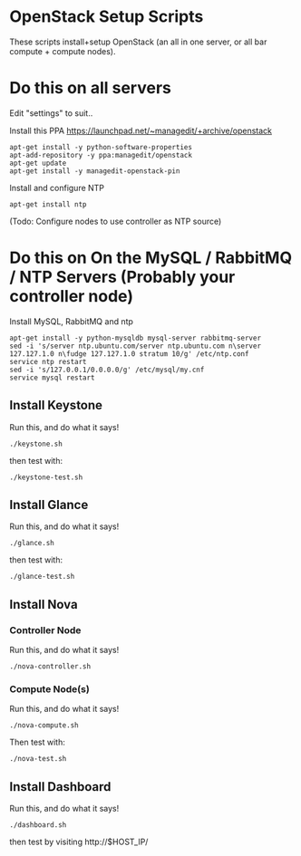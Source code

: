 # OpenStack Setup Scripts

These scripts install+setup OpenStack (an all in one server, or all bar compute + compute nodes).

# Do this on all servers

Edit "settings" to suit..

Install this PPA https://launchpad.net/~managedit/+archive/openstack

    apt-get install -y python-software-properties
    apt-add-repository -y ppa:managedit/openstack
    apt-get update
    apt-get install -y managedit-openstack-pin

Install and configure NTP

    apt-get install ntp

(Todo: Configure nodes to use controller as NTP source)

# Do this on On the MySQL / RabbitMQ / NTP Servers (Probably your controller node)

Install MySQL, RabbitMQ and ntp

    apt-get install -y python-mysqldb mysql-server rabbitmq-server
    sed -i 's/server ntp.ubuntu.com/server ntp.ubuntu.com n\server 127.127.1.0 n\fudge 127.127.1.0 stratum 10/g' /etc/ntp.conf
    service ntp restart
    sed -i 's/127.0.0.1/0.0.0.0/g' /etc/mysql/my.cnf
    service mysql restart

## Install Keystone

Run this, and do what it says!

    ./keystone.sh

then test with:

    ./keystone-test.sh

## Install Glance

Run this, and do what it says!

    ./glance.sh

then test with:

    ./glance-test.sh

## Install Nova

### Controller Node

Run this, and do what it says!

    ./nova-controller.sh

### Compute Node(s)

Run this, and do what it says!

    ./nova-compute.sh

Then test with:

    ./nova-test.sh

## Install Dashboard

Run this, and do what it says!

    ./dashboard.sh

then test by visiting http://$HOST_IP/
